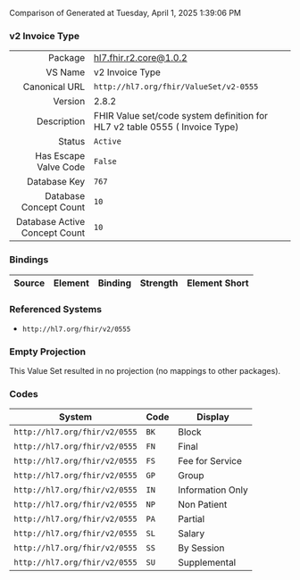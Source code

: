 Comparison of 
Generated at Tuesday, April 1, 2025 1:39:06 PM

### v2 Invoice Type

|      |     |
| ---: | --- |
| Package | hl7.fhir.r2.core@1.0.2 |
| VS Name | v2 Invoice Type |
| Canonical URL | `http://hl7.org/fhir/ValueSet/v2-0555` |
| Version | 2.8.2 |
| Description | FHIR Value set/code system definition for HL7 v2 table 0555 ( Invoice Type) |
| Status | `Active` |
| Has Escape Valve Code | `False` |
| Database Key | `767` |
| Database Concept Count | `10` |
| Database Active Concept Count | `10` |
### Bindings

| Source | Element | Binding | Strength | Element Short |
| ------ | ------- | ------- | -------- | ------------- |

### Referenced Systems

* `http://hl7.org/fhir/v2/0555`
### Empty Projection

This Value Set resulted in no projection (no mappings to other packages).

### Codes

| System | Code | Display |
| ------ | ---- | ------- |
| `http://hl7.org/fhir/v2/0555` | `BK` | Block |
| `http://hl7.org/fhir/v2/0555` | `FN` | Final |
| `http://hl7.org/fhir/v2/0555` | `FS` | Fee for Service |
| `http://hl7.org/fhir/v2/0555` | `GP` | Group |
| `http://hl7.org/fhir/v2/0555` | `IN` | Information Only |
| `http://hl7.org/fhir/v2/0555` | `NP` | Non Patient |
| `http://hl7.org/fhir/v2/0555` | `PA` | Partial |
| `http://hl7.org/fhir/v2/0555` | `SL` | Salary |
| `http://hl7.org/fhir/v2/0555` | `SS` | By Session |
| `http://hl7.org/fhir/v2/0555` | `SU` | Supplemental |
